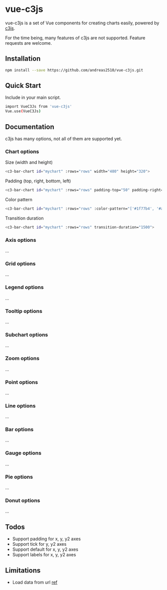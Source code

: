 # vue-c3js

vue-c3js is a set of Vue components for creating charts easily, powered by [c3js](https://github.com/c3js/c3).

For the time being, many features of c3js are not supported. Feature requests are welcome.

## Installation
```bash
npm install --save https://github.com/andreas2510/vue-c3js.git
```

## Quick Start
Include in your main script.
```bash
import VueC3Js from 'vue-c3js'
Vue.use(VueC3Js)
```

## Documentation

c3js has many options, not all of them are supported yet.

### Chart options

Size (width and height)
```bash
<c3-bar-chart id="mychart" :rows="rows" width="480" height="320">
```

Padding (top, right, bottom, left)
```bash
<c3-bar-chart id="mychart" :rows="rows" padding-top="50" padding-right="50" padding-bottom="50" padding-left="50">
```

Color pattern
```bash
<c3-bar-chart id="mychart" :rows="rows" :color-pattern="['#1f77b4', '#aec7e8']">
```

Transition duration
```bash
<c3-bar-chart id="mychart" :rows="rows" transition-duration="1500">
```

### Axis options
...

### Grid options
...

### Legend options
...

### Tooltip options
...

### Subchart options
...

### Zoom options
...

### Point options
...

### Line options
...

### Bar options
...

### Gauge options
...

### Pie options
...

### Donut options
...

## Todos
- Support padding for x, y, y2 axes
- Support tick for y, y2 axes
- Support default for x, y, y2 axes
- Support labels for x, y, y2 axes

## Limitations
- Load data from url [ref](http://c3js.org/reference.html#data-url)
